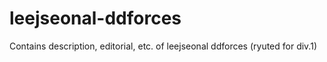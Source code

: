 # leejseonal-ddforces
Contains description, editorial, etc. of leejseonal ddforces (ryuted for div.1)
